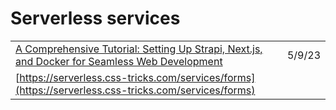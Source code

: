 # Serverless services

|  |  |
| :--- | :--- |
| [A Comprehensive Tutorial: Setting Up Strapi, Next.js, and Docker for Seamless Web Development](https://blog.devgenius.io/a-comprehensive-tutorial-setting-up-strapi-next-js-and-docker-for-seamless-web-development-48a145db06fb) | 5/9/23 |
| [https://serverless.css-tricks.com/services/forms](https://serverless.css-tricks.com/services/forms) |  |

